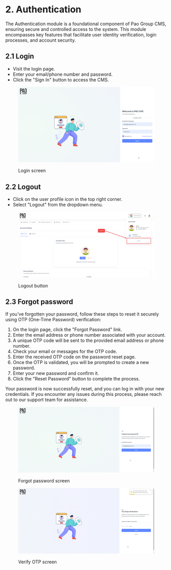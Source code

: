 # 2. Authentication

The Authentication module is a foundational component of Pao Group CMS, ensuring secure and controlled access to the system. This module encompasses key features that facilitate user identity verification, login processes, and account security.

## 2.1 Login

* Visit the login page.
* Enter your email/phone number and password.
* Click the "Sign In" button to access the CMS.

<figure><img src=".gitbook/assets/image (29).png" alt=""><figcaption><p>Login screen</p></figcaption></figure>

## 2.2 Logout

* Click on the user profile icon in the top right corner.
* Select "Logout" from the dropdown menu.

<figure><img src=".gitbook/assets/image (30).png" alt=""><figcaption><p>Logout button</p></figcaption></figure>

## 2.3 Forgot password

If you've forgotten your password, follow these steps to reset it securely using OTP (One-Time Password) verification:

1. On the login page, click the "Forgot Password" link.
2. Enter the email address or phone number associated with your account.
3. A unique OTP code will be sent to the provided email address or phone number.
4. Check your email or messages for the OTP code.
5. Enter the received OTP code on the password reset page.
6. Once the OTP is validated, you will be prompted to create a new password.
7. Enter your new password and confirm it.
8. Click the "Reset Password" button to complete the process.

Your password is now successfully reset, and you can log in with your new credentials. If you encounter any issues during this process, please reach out to our support team for assistance.

<figure><img src=".gitbook/assets/image (31).png" alt=""><figcaption><p>Forgot password screen</p></figcaption></figure>

<figure><img src=".gitbook/assets/image (32).png" alt=""><figcaption><p>Verify OTP screen</p></figcaption></figure>
